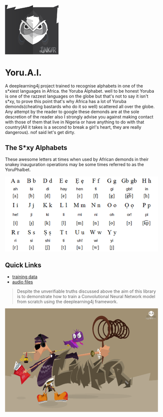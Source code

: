  <img src="https://github.com/54LiNKeR/54LiNKeR.github.io/blob/master/shots/LiNKeR.png" width="35%">
 
# Yoru.A.I.


A deeplearning4j project trained to recognise alphabets in one of the s\*xiest languages in Africa. the Yoruba Alphabet. well to be honest Yoruba is one of the razzest languages on the globe but that's not to say it isn't s\*xy, to prove this point that's why Africa has a lot of Yoruba demonds(cheating bastards who do it so well) scattered all over the globe. Any attempt by the reader
to google these demonds are at the sole descretion of the reader also I strongly advise you against making contact with those of them that 
live in Nigeria or have anything to do with that country(All it takes is a second to break a girl's heart, they are really dangerous). nof said let's get dirty. 

## The S\*xy Alphabets

These awesome letters at times when used by African demonds in their snakey inauguration operations may be 
some times referred to as the YoruPhalbet.

![yoruphalbet](shots/yoruphalbet.png)

## Quick Links
 
 - [training data](src/resources/rawdata/yorumnist)
 - [audio files](src/resources/rawdata/yordio)

> Despite the unverifiable truths discussed above the aim of this library is to demonstrate how to train a 
> Convolutional Neural Network model from scratch using the deeplearning4j framework.

 <img src="https://github.com/54LiNKeR/54LiNKeR.github.io/blob/master/shots/%23LiNKeR.png" >
